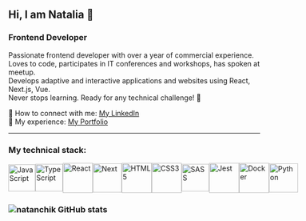 ## Hi, I am Natalia 👋

### Frontend Developer

Passionate frontend developer with over a year of commercial experience.  
Loves to code, participates in IT conferences and workshops, has spoken at meetup.  
Develops adaptive and interactive applications and websites using React, Next.js, Vue.  
Never stops learning. Ready for any technical challenge! 🌠  

&#128232; How to connect with me: [My LinkedIn](https://www.linkedin.com/in/natalia-lebedeva-b0391b293/)  
&#128188; My experience: [My Portfolio](https://natanchik.github.io/portfolio/)  

---

### My technical stack:
<div style="display: flex; align-items: center;">
<img alt="JavaScript" width=54px height=54px src="https://github.com/natanchik/natanchik/assets/79564962/43fabbec-d53a-477f-9ede-f6c5476e733a">
<img alt="TypeScript" width=55px height=55px src="https://github.com/natanchik/natanchik/assets/79564962/101daf9f-7d0c-4be0-9f7f-88e50f7551d1">
<img alt="React" width=60px height=60px src="https://github.com/natanchik/natanchik/assets/79564962/dfaf2d35-30d1-4cd6-9b3e-426d7156bd5f">
<img alt="Next" width=58px height=58px src="https://github.com/natanchik/natanchik/assets/79564962/0525a346-f364-4fd4-ab84-7ea538033e8b">
<img alt="HTML5" width=60px height=60px src="https://github.com/natanchik/natanchik/assets/79564962/17a6a05f-9369-4e30-80e5-8e7026d52a22">
<img alt="CSS3" height=60px src="https://github.com/natanchik/natanchik/assets/79564962/dad544d2-cfc5-4da4-a490-63218cb29652">
<img alt="SASS" width=55px height=55px src="https://github.com/natanchik/natanchik/assets/79564962/255cc0f4-27c7-4911-a984-7d97d52c2257">
<img alt="Jest" width=60px height=60px src="https://github.com/natanchik/natanchik/assets/79564962/91514b41-4a20-4ab3-8f13-ccacd894e1e7">
<img alt="Docker" width=60px height=60px src="https://github.com/natanchik/natanchik/assets/79564962/fb249e8d-2c59-4305-a2fd-f1a760b06b99">
<img alt="Python" width=58px height=58px src="https://github.com/natanchik/natanchik/assets/79564962/9862ea4a-130c-48b0-b86b-eabd26f2b53e">
</div>

<h3><img src="https://github-readme-stats.vercel.app/api?username=natanchik&hide=stars" alt="natanchik GitHub stats" alt="stats"></h3>
